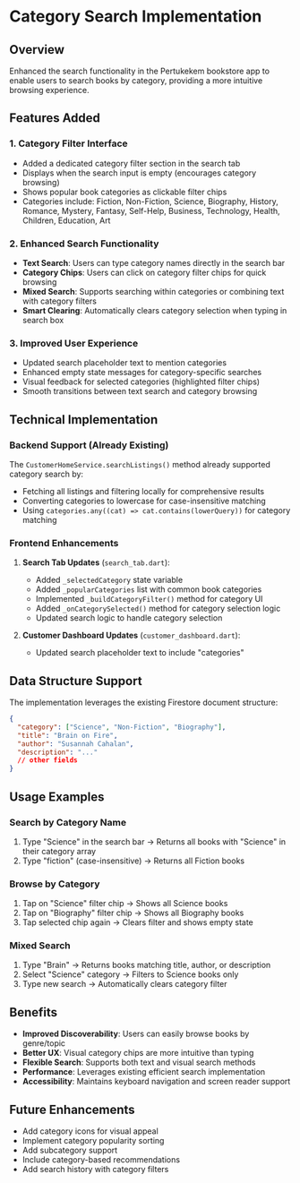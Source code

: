 # Category Search Implementation

## Overview

Enhanced the search functionality in the Pertukekem bookstore app to enable users to search books by category, providing a more intuitive browsing experience.

## Features Added

### 1. Category Filter Interface

- Added a dedicated category filter section in the search tab
- Displays when the search input is empty (encourages category browsing)
- Shows popular book categories as clickable filter chips
- Categories include: Fiction, Non-Fiction, Science, Biography, History, Romance, Mystery, Fantasy, Self-Help, Business, Technology, Health, Children, Education, Art

### 2. Enhanced Search Functionality

- **Text Search**: Users can type category names directly in the search bar
- **Category Chips**: Users can click on category filter chips for quick browsing
- **Mixed Search**: Supports searching within categories or combining text with category filters
- **Smart Clearing**: Automatically clears category selection when typing in search box

### 3. Improved User Experience

- Updated search placeholder text to mention categories
- Enhanced empty state messages for category-specific searches
- Visual feedback for selected categories (highlighted filter chips)
- Smooth transitions between text search and category browsing

## Technical Implementation

### Backend Support (Already Existing)

The `CustomerHomeService.searchListings()` method already supported category search by:

- Fetching all listings and filtering locally for comprehensive results
- Converting categories to lowercase for case-insensitive matching
- Using `categories.any((cat) => cat.contains(lowerQuery))` for category matching

### Frontend Enhancements

1. **Search Tab Updates** (`search_tab.dart`):

   - Added `_selectedCategory` state variable
   - Added `_popularCategories` list with common book categories
   - Implemented `_buildCategoryFilter()` method for category UI
   - Added `_onCategorySelected()` method for category selection logic
   - Updated search logic to handle category selection

2. **Customer Dashboard Updates** (`customer_dashboard.dart`):
   - Updated search placeholder text to include "categories"

## Data Structure Support

The implementation leverages the existing Firestore document structure:

```json
{
  "category": ["Science", "Non-Fiction", "Biography"],
  "title": "Brain on Fire",
  "author": "Susannah Cahalan",
  "description": "..."
  // other fields
}
```

## Usage Examples

### Search by Category Name

1. Type "Science" in the search bar → Returns all books with "Science" in their category array
2. Type "fiction" (case-insensitive) → Returns all Fiction books

### Browse by Category

1. Tap on "Science" filter chip → Shows all Science books
2. Tap on "Biography" filter chip → Shows all Biography books
3. Tap selected chip again → Clears filter and shows empty state

### Mixed Search

1. Type "Brain" → Returns books matching title, author, or description
2. Select "Science" category → Filters to Science books only
3. Type new search → Automatically clears category filter

## Benefits

- **Improved Discoverability**: Users can easily browse books by genre/topic
- **Better UX**: Visual category chips are more intuitive than typing
- **Flexible Search**: Supports both text and visual search methods
- **Performance**: Leverages existing efficient search implementation
- **Accessibility**: Maintains keyboard navigation and screen reader support

## Future Enhancements

- Add category icons for visual appeal
- Implement category popularity sorting
- Add subcategory support
- Include category-based recommendations
- Add search history with category filters
